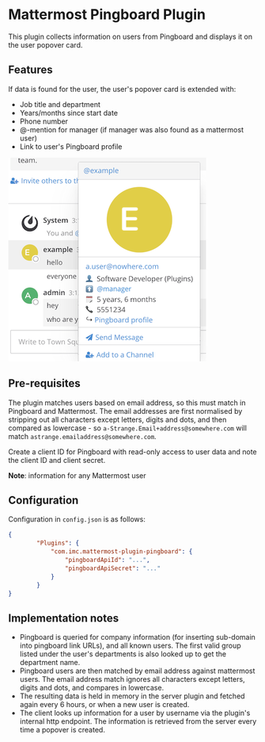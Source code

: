 # Mattermost Pingboard Plugin

This plugin collects information on users from Pingboard and displays
it on the user popover card.

## Features

If data is found for the user, the user's popover card is extended with:
* Job title and department
* Years/months since start date
* Phone number
* @-mention for manager (if manager was also found as a mattermost user)
* Link to user's Pingboard profile

![Screenshot](screenshot.png)

## Pre-requisites

The plugin matches users based on email address, so this must match
in Pingboard and Mattermost. The email addresses are first normalised
by stripping out all characters except letters, digits and dots, and
then compared as lowercase - so `a-Strange.Email+address@somewhere.com`
will match `astrange.emailaddress@somewhere.com`.

Create a client ID for Pingboard with read-only access to user data
and note the client ID and client secret.

**Note**: information for any Mattermost user

## Configuration

Configuration in `config.json` is as follows:
```json
{
        "Plugins": {
            "com.imc.mattermost-plugin-pingboard": {
                "pingboardApiId": "...",
                "pingboardApiSecret": "..."
            }
        }
}
```

## Implementation notes

* Pingboard is queried for company information (for inserting sub-domain into pingboard link URLs),
  and all known users. The first valid group listed under the user's departments is also looked up
  to get the department name.
* Pingboard users are then matched by email address against mattermost users. The email address
  match ignores all characters except letters, digits and dots, and compares in lowercase.
* The resulting data is held in memory in the server plugin and fetched again every 6 hours, or
  when a new user is created.
* The client looks up information for a user by username via the plugin's internal http endpoint.
  The information is retrieved from the server every time a popover is created.
